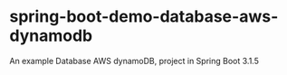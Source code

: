 # spring-boot-demo-database-aws-dynamodb
An example Database AWS dynamoDB, project in Spring Boot 3.1.5
